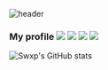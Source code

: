 ![header](https://capsule-render.vercel.app/api?type=Soft&color=ffffff&height=200&section=header&text=Swxp%20Github&fontColor=2f80ed&fontSize=60&fontAlignY=50&desc=Hello,world!&descSize=25&descAlign=63&descAlignY=65)



### My profile  <img src="https://img.shields.io/badge/Discord-000000?style=flat&logo=Discord&logoColor=white"/> <img src="https://img.shields.io/badge/Instagram-000000?style=flat&logo=Instagram&logoColor=white"/> <img src="https://img.shields.io/badge/Github-000000?style=flat&logo=Github&logoColor=white"/> <img src="https://img.shields.io/badge/TypeScript-3178C6?style=flat&logo=TypeScript&logoColor=white"/>



![Swxp's GitHub stats](https://github-readme-stats.vercel.app/api?username=Swxp714&show_icons=true&bg_color=00000000&text_color=FFFFFF)